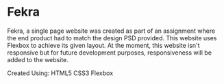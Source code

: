# Fekra

Fekra, a single page website was created as part of an assignment where the end product had to match the design PSD provided. This website uses Flexbox to achieve its given layout. At the moment, this website isn't responsive but for future development purposes, responsiveness will be added to the website. 


Created Using:
HTML5
CSS3
Flexbox
